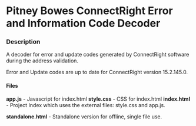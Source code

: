 # Pitney Bowes ConnectRight Error and Information Code Decoder

### Description
A decoder for error and update codes generated by ConnectRight software during the address validation.

Error and Update codes are up to date for ConnectRight version 15.2.145.0.

#### Files
**app.js** - Javascript for index.html
**style.css** - CSS for index.html
**index.html** - Project Index which uses the external files: style.css and app.js.

**standalone.html** - Standalone version for offline, single file use.
